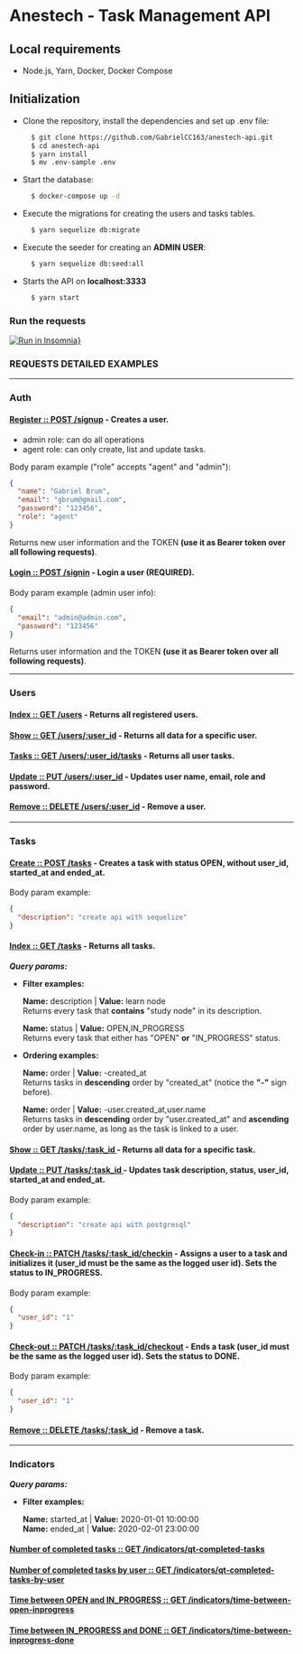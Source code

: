 # Anestech - Task Management API

## Local requirements

- Node.js, Yarn, Docker, Docker Compose

## Initialization

- Clone the repository, install the dependencies and set up .env file:

  ```bash
    $ git clone https://github.com/GabrielCC163/anestech-api.git
    $ cd anestech-api
    $ yarn install
    $ mv .env-sample .env
  ```

- Start the database:

  ```bash
    $ docker-compose up -d
  ```

- Execute the migrations for creating the users and tasks tables.
  ```bash
    $ yarn sequelize db:migrate
  ```
- Execute the seeder for creating an **ADMIN USER**:

  ```bash
    $ yarn sequelize db:seed:all
  ```

- Starts the API on **localhost:3333**
  ```bash
    $ yarn start
  ```

### Run the requests

[![Run in Insomnia}](https://insomnia.rest/images/run.svg)](https://insomnia.rest/run/?label=anestech-api&uri=https%3A%2F%2Fgist.githubusercontent.com%2FGabrielCC163%2F3be9b58a494a2dcee71c1e44df40e75c%2Fraw%2Fbc1842915525d9317a869ead8aae8beb5c5abe54%2Fanestech-api-requests.json)

### **REQUESTS DETAILED EXAMPLES**

<hr>

### Auth

#### **<u>Register :: POST /signup</u>** - Creates a user.

- admin role: can do all operations
- agent role: can only create, list and update tasks.

Body param example ("role" accepts "agent" and "admin"):

```json
{
  "name": "Gabriel Brum",
  "email": "gbrum@gmail.com",
  "password": "123456",
  "role": "agent"
}
```

Returns new user information and the TOKEN **(use it as Bearer token over all following requests)**.

#### **<u>Login :: POST /signin</u>** - Login a user **(REQUIRED)**.

Body param example (admin user info):

```json
{
  "email": "admin@admin.com",
  "password": "123456"
}
```

Returns user information and the TOKEN **(use it as Bearer token over all following requests)**.

<hr>

### Users

#### **<u>Index :: GET /users</u>** - Returns all registered users.

#### **<u>Show :: GET /users/:user_id</u>** - Returns all data for a specific user.

#### **<u>Tasks :: GET /users/:user_id/tasks</u>** - Returns all user tasks.

#### **<u>Update :: PUT /users/:user_id</u>** - Updates user name, email, role and password.

#### **<u>Remove :: DELETE /users/:user_id</u>** - Remove a user.

<hr>

### Tasks

#### **<u>Create :: POST /tasks</u>** - Creates a task with status OPEN, without user_id, started_at and ended_at.

Body param example:

```JSON
{
  "description": "create api with sequelize"
}
```

#### **<u>Index :: GET /tasks</u>** - Returns all tasks.

**<i>Query params:</i>**

- **Filter examples:**

  **Name:** description | **Value:** learn node \
   Returns every task that **contains** "study node" in its description.

  **Name:** status | **Value:** OPEN,IN_PROGRESS \
  Returns every task that either has "OPEN" **or** "IN_PROGRESS" status.

- **Ordering examples:**

  **Name:** order | **Value:** -created_at \
   Returns tasks in **descending** order by "created_at" (notice the **"-"** sign before).

  **Name:** order | **Value:** -user.created_at,user.name \
  Returns tasks in **descending** order by "user.created_at" and **ascending** order by user.name, as long as the task is linked to a user.

#### **<u>Show :: GET /tasks/:task_id </u>** - Returns all data for a specific task.

#### **<u>Update :: PUT /tasks/:task_id </u>** - Updates task description, status, user_id, started_at and ended_at.

Body param example:

```JSON
{
  "description": "create api with postgresql"
}
```

#### **<u>Check-in :: PATCH /tasks/:task_id/checkin</u>** - Assigns a user to a task and initializes it (user_id must be the same as the logged user id). Sets the status to IN_PROGRESS.

Body param example:

```JSON
{
  "user_id": "1"
}
```

#### **<u>Check-out :: PATCH /tasks/:task_id/checkout</u>** - Ends a task (user_id must be the same as the logged user id). Sets the status to DONE.

Body param example:

```JSON
{
  "user_id": "1"
}
```

#### **<u>Remove :: DELETE /tasks/:task_id</u>** - Remove a task.

<hr>

### Indicators

**<i>Query params:</i>**

- **Filter examples:**

  **Name:** started_at | **Value:** 2020-01-01 10:00:00 \
  **Name:** ended_at | **Value:** 2020-02-01 23:00:00

#### **<u>Number of completed tasks :: GET /indicators/qt-completed-tasks</u>**

#### **<u>Number of completed tasks by user :: GET /indicators/qt-completed-tasks-by-user</u>**

#### **<u>Time between OPEN and IN_PROGRESS :: GET /indicators/time-between-open-inprogress</u>**

#### **<u>Time between IN_PROGRESS and DONE :: GET /indicators/time-between-inprogress-done</u>**
